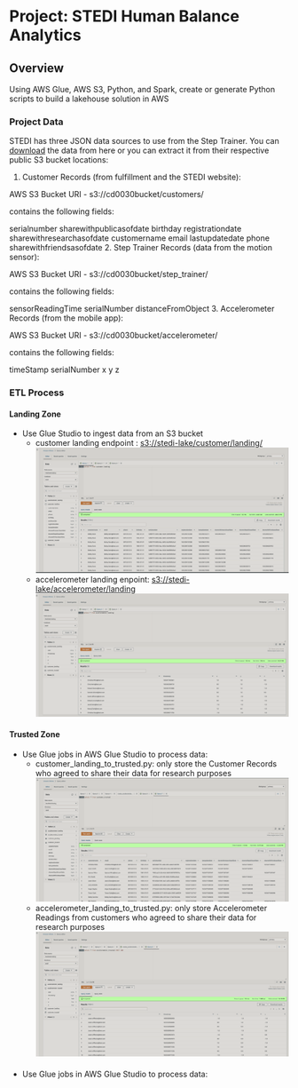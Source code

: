 # Project: STEDI Human Balance Analytics

## Overview
Using AWS Glue, AWS S3, Python, and Spark, create or generate Python scripts to build a lakehouse solution in AWS 

### Project Data
STEDI has three JSON data sources to use from the Step Trainer. You can [download](https://video.udacity-data.com/topher/2022/June/62be2ed5_stedihumanbalanceanalyticsdata/stedihumanbalanceanalyticsdata.zip) the data from here or you can extract it from their respective public S3 bucket locations:

1. Customer Records (from fulfillment and the STEDI website):

AWS S3 Bucket URI - s3://cd0030bucket/customers/

contains the following fields:

serialnumber
sharewithpublicasofdate
birthday
registrationdate
sharewithresearchasofdate
customername
email
lastupdatedate
phone
sharewithfriendsasofdate
2. Step Trainer Records (data from the motion sensor):

AWS S3 Bucket URI - s3://cd0030bucket/step_trainer/

contains the following fields:

sensorReadingTime
serialNumber
distanceFromObject
3. Accelerometer Records (from the mobile app):

AWS S3 Bucket URI - s3://cd0030bucket/accelerometer/

contains the following fields:

timeStamp
serialNumber
x
y
z

### ETL Process  

#### Landing Zone
- Use Glue Studio to ingest data from an S3 bucket
    - customer landing endpoint : [s3://stedi-lake/customer/landing/](https://console.aws.amazon.com/s3/buckets/stedi-lake/customer/landing/?region=us-east-1)
    ![plot](./Pictures/Customer_landing.png)
    - accelerometer landing enpoint: [s3://stedi-lake/accelerometer/landing](https://console.aws.amazon.com/s3/buckets/stedi-lake/accelerometer/landing/?region=us-east-1)
    ![plot](./Pictures/Accelerometer_landing.png)

#### Trusted Zone
- Use Glue jobs in AWS Glue Studio to process data:
    - customer_landing_to_trusted.py: only store the Customer Records who agreed to share their data for research purposes
    ![plot](./Pictures/Customer_trusted.png)
    - accelerometer_landing_to_trusted.py: only store Accelerometer Readings from customers who agreed to share their data for research purposes 
    ![plot](./Pictures/Accelerometer_trusted.png)

#### 
- Use Glue jobs in AWS Glue Studio to process data: